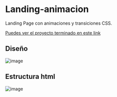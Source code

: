 # Landing-animacion
<p>Landing Page con animaciones y transiciones CSS.
<p><a href="https://constanzat.github.io/Landing-animacion/" target="_blank" target="blank" />Puedes ver el proyecto terminado en este link</a></p>

<h2>Diseño</h2>

![image](https://user-images.githubusercontent.com/72681000/135889319-19a8033e-4991-4e83-959d-88eae1b06155.png)

<h2>Estructura html</h2>

![image](https://user-images.githubusercontent.com/72681000/135889263-0574caea-bbf4-41b3-aa03-a7139e92195b.png)


